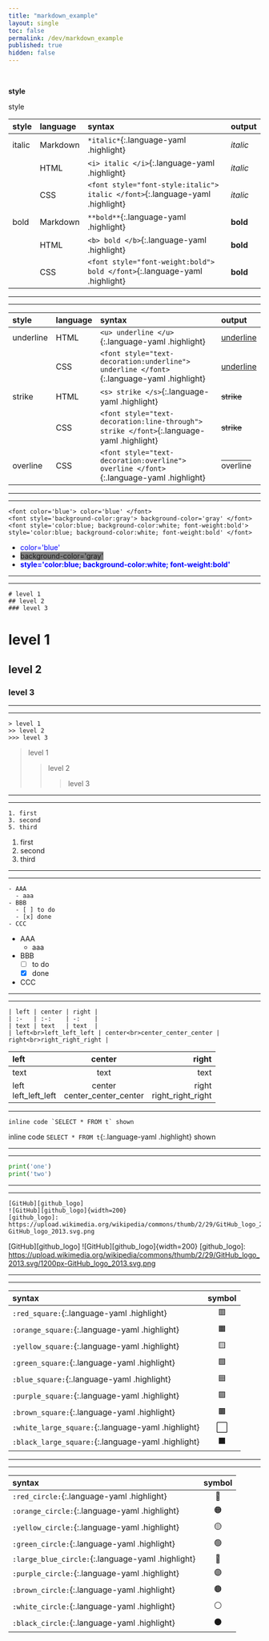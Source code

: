 ```yaml
---
title: "markdown_example"
layout: single
toc: false
permalink: /dev/markdown_example
published: true
hidden: false
---
```


<br>

<font style="size:5; font-weight:bold;"> style </font>

style

| style | language | syntax | output |
| :-    | :-       | :-     | :-     |
| italic | Markdown | `*italic*`{:.language-yaml .highlight} | *italic* |
|        | HTML     | `<i> italic </i>`{:.language-yaml .highlight} | <i> italic </i> |
|        | CSS      | `<font style="font-style:italic"> italic </font>`{:.language-yaml .highlight} | <font style="font-style:italic"> italic </font> |
| bold | Markdown | `**bold**`{:.language-yaml .highlight} | **bold** |
|      | HTML     | `<b> bold </b>`{:.language-yaml .highlight} | <b> bold </b> |
|      | CSS      | `<font style="font-weight:bold"> bold </font>`{:.language-yaml .highlight} | <font style="font-weight:bold"> bold </font> |

***
***

| style | language | syntax | output |
| :-    | :-       | :-     | :-     |
| underline | HTML | `<u> underline </u>`{:.language-yaml .highlight} | <u> underline </u> |
|           | CSS  | `<font style="text-decoration:underline"> underline </font>`{:.language-yaml .highlight} | <font style="text-decoration:underline"> underline </font> |
| strike | HTML | `<s> strike </s>`{:.language-yaml .highlight} | <s> strike </s> |
|        | CSS  | `<font style="text-decoration:line-through"> strike </font>`{:.language-yaml .highlight} | <font style="text-decoration:line-through"> strike </font> |
| overline | CSS | `<font style="text-decoration:overline"> overline </font>`{:.language-yaml .highlight} | <font style="text-decoration:overline"> overline </font> |

***
***

```text
<font color='blue'> color='blue' </font>
<font style='background-color:gray'> background-color='gray' </font>  
<font style='color:blue; background-color:white; font-weight:bold'> style='color:blue; background-color:white; font-weight:bold' </font>
```
- <font color='blue'> color='blue' </font>
- <font style='background-color:gray'> background-color='gray' </font>
- <font style='color:blue; background-color:white; font-weight:bold'> style='color:blue; background-color:white; font-weight:bold' </font>

***
***

```text
# level 1
## level 2
### level 3
```
# level 1
## level 2
### level 3

***
***

```text
> level 1
>> level 2
>>> level 3
```
> level 1
>> level 2
>>> level 3

***
***

```text
1. first
3. second
5. third
```
1. first
3. second
5. third

***
***

```text
- AAA
  - aaa
- BBB
  - [ ] to do
  - [x] done
- CCC
```
- AAA
  - aaa
- BBB
  - [ ] to do
  - [x] done
- CCC

***
***

```text
| left | center | right |
| :-   | :-:    | -:    |
| text | text   | text  |
| left<br>left_left_left | center<br>center_center_center | right<br>right_right_right |
```

| left | center | right |
| :-   | :-:    | -:    |
| text | text   | text  |
| left<br>left_left_left | center<br>center_center_center | right<br>right_right_right |

***

```text
inline code `SELECT * FROM t` shown
```
inline code `SELECT * FROM t`{:.language-yaml .highlight} shown

***
***

```python
print('one')
print('two')
```

***
***

```text
[GitHub][github_logo]
![GitHub][github_logo]{width=200}
[github_logo]: https://upload.wikimedia.org/wikipedia/commons/thumb/2/29/GitHub_logo_2013.svg/1200px-GitHub_logo_2013.svg.png
```
[GitHub][github_logo]
![GitHub][github_logo]{width=200}
[github_logo]: https://upload.wikimedia.org/wikipedia/commons/thumb/2/29/GitHub_logo_2013.svg/1200px-GitHub_logo_2013.svg.png

***
***

| syntax | symbol |
| :- | :-: |
| `:red_square:`{:.language-yaml .highlight} | 🟥 |
| `:orange_square:`{:.language-yaml .highlight} | 🟧 |
| `:yellow_square:`{:.language-yaml .highlight} | 🟨 |
| `:green_square:`{:.language-yaml .highlight} | 🟩 |
| `:blue_square:`{:.language-yaml .highlight} | 🟦 |
| `:purple_square:`{:.language-yaml .highlight} | 🟪 |
| `:brown_square:`{:.language-yaml .highlight} | 🟫 |
| `:white_large_square:`{:.language-yaml .highlight} | ⬜ |
| `:black_large_square:`{:.language-yaml .highlight} | ⬛ |

***
***

| syntax | symbol |
| :- | :-: |
| `:red_circle:`{:.language-yaml .highlight} | 🔴 |
| `:orange_circle:`{:.language-yaml .highlight} | 🟠 |
| `:yellow_circle:`{:.language-yaml .highlight} | 🟡 |
| `:green_circle:`{:.language-yaml .highlight} | 🟢 |
| `:large_blue_circle:`{:.language-yaml .highlight} | 🔵 |
| `:purple_circle:`{:.language-yaml .highlight} | 🟣 |
| `:brown_circle:`{:.language-yaml .highlight} | 🟤 |
| `:white_circle:`{:.language-yaml .highlight} | ⚪ |
| `:black_circle:`{:.language-yaml .highlight} | ⚫ |
